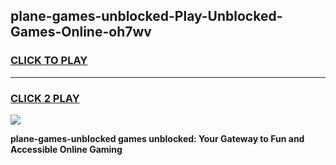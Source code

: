 
## plane-games-unblocked-Play-Unblocked-Games-Online-oh7wv
<h3>
<a href="https://premium76.site?title=plane-games-unblocked&ref=25A">CLICK TO PLAY</a></h3>
<hr>

<h3>
<a href="https://premium76.site?title=plane-games-unblocked&ref=25A">CLICK 2 PLAY</a>
  
</h3>

<a href="https://premium76.site?title=plane-games-unblocked&ref=25A"><img src="https://clearcache.store/games.png"></a>


**plane-games-unblocked games unblocked: Your Gateway to Fun and Accessible Online Gaming**
